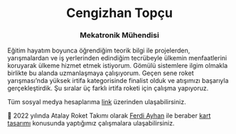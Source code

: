 <h1 align="center">Cengizhan Topçu</h1> 
<h3 align="center">Mekatronik Mühendisi</h3>

Eğitim hayatım boyunca öğrendiğim teorik bilgi ile projelerden, yarışmalardan ve iş yerlerinden edindiğim tecrübeyle ülkemin menfaatlerini koruyarak ülkeme hizmet etmek istiyorum. Gömülü sistemlere ilgim olmakla birlikte bu alanda uzmanlaşmaya çalışıyorum. Geçen sene roket yarışması’nda yüksek irtifa kategorisinde finalist olduk ve atışımızı başarıyla gerçekleştirdik. Şu sıralar üç farklı irtifa roketi için çalışma yapıyoruz.

Tüm sosyal medya hesaplarıma [link](https://linktr.ee/cengizhantopcu53) üzerinden ulaşabilirsiniz.

:electric_plug: 2022 yılında Atalay Roket Takımı olarak [Ferdi Ayhan](https://www.linkedin.com/in/ferdiayhann/) ile beraber [kart tasarımı](https://github.com/atalayroket/atalay_karttasarimi) konusunda yaptığımız çalışmalara ulaşabilirsiniz.
